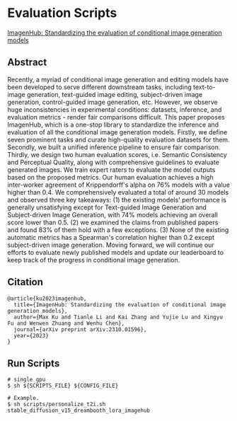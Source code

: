 # Evaluation Scripts

[ImagenHub: Standardizing the evaluation of conditional image generation models](https://arxiv.org/abs/2310.01596)

## Abstract

Recently, a myriad of conditional image generation and editing models have been developed to serve different downstream tasks, including text-to-image generation, text-guided image editing, subject-driven image generation, control-guided image generation, etc. However, we observe huge inconsistencies in experimental conditions: datasets, inference, and evaluation metrics - render fair comparisons difficult. This paper proposes ImagenHub, which is a one-stop library to standardize the inference and evaluation of all the conditional image generation models. Firstly, we define seven prominent tasks and curate high-quality evaluation datasets for them. Secondly, we built a unified inference pipeline to ensure fair comparison. Thirdly, we design two human evaluation scores, i.e. Semantic Consistency and Perceptual Quality, along with comprehensive guidelines to evaluate generated images. We train expert raters to evaluate the model outputs based on the proposed metrics. Our human evaluation achieves a high inter-worker agreement of Krippendorff's alpha on 76% models with a value higher than 0.4. We comprehensively evaluated a total of around 30 models and observed three key takeaways: (1) the existing models' performance is generally unsatisfying except for Text-guided Image Generation and Subject-driven Image Generation, with 74% models achieving an overall score lower than 0.5. (2) we examined the claims from published papers and found 83% of them hold with a few exceptions. (3) None of the existing automatic metrics has a Spearman's correlation higher than 0.2 except subject-driven image generation. Moving forward, we will continue our efforts to evaluate newly published models and update our leaderboard to keep track of the progress in conditional image generation.

## Citation

```
@article{ku2023imagenhub,
  title={ImagenHub: Standardizing the evaluation of conditional image generation models},
  author={Max Ku and Tianle Li and Kai Zhang and Yujie Lu and Xingyu Fu and Wenwen Zhuang and Wenhu Chen},
  journal={arXiv preprint arXiv:2310.01596},
  year={2023}
}
```

## Run Scripts

```
# single gpu
$ sh ${SCRIPTS_FILE} ${CONFIG_FILE}

# Example.
$ sh scripts/personalize_t2i.sh stable_diffusion_v15_dreambooth_lora_imagehub
```
